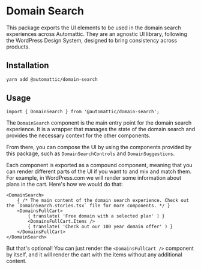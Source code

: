 # Domain Search

This package exports the UI elements to be used in the domain search experiences across Automattic. They are an agnostic UI library, following the WordPress Design System, designed to bring consistency across products.

## Installation

```sh
yarn add @automattic/domain-search
```

## Usage

```tsx
import { DomainSearch } from '@automattic/domain-search';
```

The `DomainSearch` component is the main entry point for the domain search experience. It is a wrapper that manages the state of the domain search and provides the necessary context for the other components.

From there, you can compose the UI by using the components provided by this package, such as `DomainSearchControls` and `DomainSuggestions`.

Each component is exported as a compound component, meaning that you can render different parts of the UI if you want to and mix and match them. For example, in WordPress.com we will render some information about plans in the cart. Here's how we would do that:

```tsx
<DomainSearch>
	{ /* The main content of the domain search experience. Check out the `DomainSearch.stories.tsx` file for more components. */ }
	<DomainsFullCart>
		{ translate( 'Free domain with a selected plan' ) }
		<DomainsFullCart.Items />
		{ translate( 'Check out our 100 year domain offer' ) }
	</DomainsFullCart>
</DomainSearch>
```

But that's optional! You can just render the `<DomainsFullCart />` component by itself, and it will render the cart with the items without any additional content.
